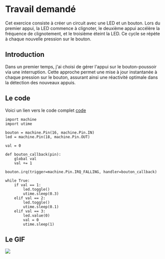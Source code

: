 # Travail demandé
Cet exercice consiste à créer un circuit avec une LED et un bouton. Lors du premier appui, la LED commence à clignoter, le deuxième appui accélère la fréquence de clignotement, et le troisième éteint la LED. Ce cycle se répète à chaque nouvelle pression sur le bouton.
## Introduction
Dans un premier temps, j'ai choisi de gérer l'appui sur le bouton-poussoir via une interruption. Cette approche permet une mise à jour instantanée à chaque pression sur le bouton, assurant ainsi une réactivité optimale dans la détection des nouveaux appuis.
## Le code
Voici un lien vers le code complet [code](exercice-1)
```
import machine
import utime

bouton = machine.Pin(16, machine.Pin.IN)
led = machine.Pin(18, machine.Pin.OUT)

val = 0

def bouton_callback(pin):
    global val
    val += 1

bouton.irq(trigger=machine.Pin.IRQ_FALLING, handler=bouton_callback)

while True:
    if val == 1:
        led.toggle()
        utime.sleep(0.3)
    elif val == 2:
        led.toggle()
        utime.sleep(0.1)
    elif val == 3:
        led.value(0)
        val = 0
        utime.sleep(1)
```
## Le GIF
![](https://github.com/hepl-decraye/smartcities/blob/main/gifled.gif)
